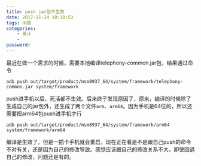 ```yaml
---
title: push jar包不生效
date: 2017-11-24 10:18:53
tags: 问题
categories:
    - 累计
    - 
password: 
---
```


最近在做一个需求的时候，需要本地编译telephony-common.jar包，结果通过命令

```
adb push out/target/product/msm8937_64/system/framework/telephony-common.jar system/framework
```
push进手机以后，死活都不生效。后来终于发现原因了，原来，编译的时候除了生成自己的jar包外，还生成了两个文件`arm`、`arm64`。因为手机是64位的，所以还需要把arm64包push进手机才行

```
adb push out/target/product/msm8937_64/system/framework/arm64 system/framework/arm64

```

编译是生效了，但是一插卡手机就会重启，现在正在看是不是跟自己push的命令不对有关，还是因为自己的修改导致。感觉应该跟自己的修改关系不大，即使回退自己的修改，问题还是有的。
